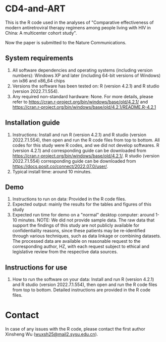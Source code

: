 # CD4-and-ART
This is the R code used in the analyses of "Comparative effectiveness of modern antiretroviral therapy regimens among people living with HIV in China: A multicenter cohort study".

Now the paper is submitted to the Nature Communications.    

## System requirements
1) All software dependencies and operating systems (including version numbers): Windows XP and later (including 64-bit versions of Windows) on ix86 and x86_64 chips
2) Versions the software has been tested on: R (version 4.2.1) and R studio (version 2022.7.1.554).
3) Any required non-standard hardware: None.
For more details, please refer to https://cran.r-project.org/bin/windows/base/old/4.2.1/ and https://cran.r-project.org/bin/windows/base/old/4.2.1/README.R-4.2.1


## Installation guide
1) Instructions: Install and run R (version 4.2.1) and R studio (version 2022.7.1.554), then open and run the R code files from top to bottom. All codes for this study were R codes, and we did not develop softwares. R (version 4.2.1) and corresponding guide can be downloaded from https://cran.r-project.org/bin/windows/base/old/4.2.1/. R studio (version 2022.7.1.554) corresponding guide can be downloaded from https://docs.posit.co/connect/2022.07.0/user/.
2) Typical install time: around 10 minutes.


## Demo
1) Instructions to run on data: Provided in the R code files.
2) Expected output: mainly the results for the tables and figures of this study
3) Expected run time for demo on a "normal" desktop computer: around 1-10 minutes.
NOTE: We did not provide sample data. The raw data that support the findings of this study are not publicly available for confidentiality reasons, since these patients may be re-identified through various techniques, such as data linkage or combining datasets. The processed data are available on reasonable request to the corresponding author, HZ, with each request subject to ethical and legislative review from the respective data sources.


## Instructions for use
1) How to run the software on your data: Install and run R (version 4.2.1) and R studio (version 2022.7.1.554), then open and run the R code files from top to bottom. Detailed instructions are provided in the R code files.

# Contact
In case of any issues with the R code, please contact the first author Xinsheng Wu (wuxsh25@mail2.sysu.edu.cn).

